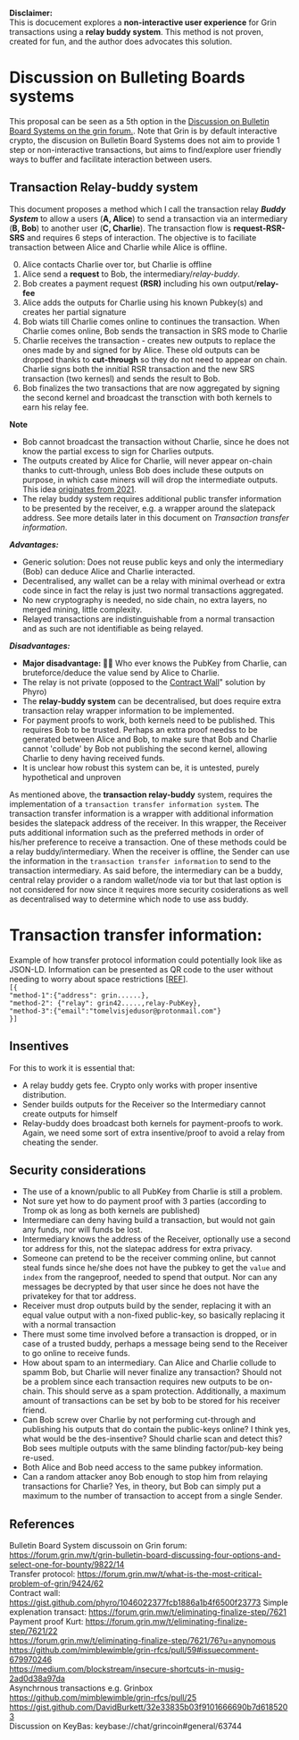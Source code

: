 **Disclaimer:** <br/>This is docucement explores a **non-interactive user experience** for Grin transactions using a **relay buddy system**. This method is not proven, created for fun, and the author does advocates this solution.  

# Discussion on Bulleting Boards systems
This proposal can be seen as a 5th option in the [Discussion on Bulletin Board Systems on the grin forum.](https://forum.grin.mw/t/grin-bulletin-board-discussing-four-options-and-select-one-for-bounty/9822]). Note that Grin is by default interactive crypto, the discusion on Bulletin Board Systems does not aim to provide 1 step or non-interactive transactions, but aims to find/explore user friendly ways to buffer and facilitate interaction between users.

## Transaction Relay-buddy system
This document proposes a method which I call the transaction relay ***Buddy System*** to allow a users (**A, Alice**) to send a transaction via an intermediary (**B, Bob**) to another user (**C, Charlie**). The transaction flow is **request-RSR-SRS** and requires 6 steps of interaction. The objective is to faciliate transaction between Alice and Charlie while Alice is offline.

0) Alice contacts Charlie over tor, but Charlie is offline
1) Alice send a **request** to Bob, the intermediary/*relay-buddy*.
2) Bob creates a payment request **(RSR)** including his own output/**relay-fee**
3) Alice adds the outputs for Charlie using his known Pubkey(s) and creates her partial signature
4) Bob wiats till Charlie comes online to continues the transaction. When Charlie comes online, Bob sends the transaction in SRS mode to Charlie
5) Charlie receives the transaction - creates new outputs to replace the ones made by and signed for by Alice. These old outputs can be dropped thanks to **cut-through** so they do not need to appear on chain. Charlie signs both the innitial RSR transaction and the new SRS transaction (two kernesl) and sends the result to Bob.  
6) Bob finalizes the two transactions that are now aggregated by signing the second kernel and broadcast the transction with both kernels to earn his relay fee.

**Note**
* Bob cannot broadcast the transaction without Charlie, since he does not know the partial excess to sign for Charlies outputs.
* The outputs created by Alice for Charlie, will never appear on-chain thanks to cutt-through, unless Bob does include these outputs on purpose, in which case miners will will drop the intermediate outputs.
This idea [originates from 2021](https://forum.grin.mw/t/an-open-discussion-on-non-interactive-transactions/8510/48?u=anynomoushttps://forum.grin.mw/t/an-open-discussion-on-non-interactive-transactions/8510/48?u=anynomous). 
* The relay buddy system requires additional public transfer information to be presented by the receiver, e.g. a wrapper around the slatepack address. See more details later in this document on *Transaction transfer information*.

***Advantages:***
* Generic solution: Does not reuse public keys and only the intermediary (Bob) can deduce Alice and Charlie interacted.
* Decentralised, any wallet can be a relay with minimal overhead or extra code since in fact the relay is just two normal transactions aggregated.
* No new cryptography is needed, no side chain, no extra layers, no merged mining, little complexity.
* Relayed transactions are indistinguishable from a normal transaction and as such are not identifiable as being relayed.

***Disadvantages:***
* **Major disadvantage: :man_facepalming:** Who ever knows the PubKey from Charlie, can bruteforce/deduce the value send by Alice to Charlie.
* The relay is not private (opposed to the [Contract Wall](https://gist.github.com/phyro/1046022377fcb1886a1b4f6500f23773)" solution by Phyro)  
* The **relay-buddy system** can be decentralised, but does require extra transaction relay wrapper information to be implemented.
* For payment proofs to work, both kernels need to be published. This requires Bob to be trusted. Perhaps an extra proof needss to be generated between Alice and Bob, to make sure that Bob and Charlie cannot 'collude' by Bob not publishing the second kernel, allowing Charlie to deny having received funds.
* It is unclear how robust this system can be, it is untested, purely hypothetical and unproven

  
As mentioned above, the **transaction relay-buddy** system, requires the implementation of a `transaction transfer information system`. The transaction transfer information is a wrapper with additional information besides the slatepack address of the receiver. In this wrapper, the Receiver puts additional information such as the preferred methods in order of his/her preference to receive a transaction. One of these methods could be a relay buddy/intermediary. When the receiver is offline, the Sender can use the information in the `transaction transfer information` to send to the transaction intermediary. As said before, the intermediary can be a  buddy, central relay provider o a random wallet/node via tor but that last option is not considered for now since it requires more security cosiderations as well as decentralised way to determine which node to use ass buddy.

# Transaction transfer information:
Example of how transfer protocol information could potentially look like as JSON-LD. Information can be presented as QR code to the user without needing to worry about space restrictions [[REF](https://www.qrcode.com/en/about/version.htmlhttps://www.qrcode.com/en/about/version.html)].<br/>
`[{`  <br/>
`"method-1":{"address": grin......},`<br/>
`"method-2": {"relay": grin42.....,relay-PubKey},`<br/>
`"method-3":{"email":"tomelvisjedusor@protonmail.com"}`<br/>
`}]`<br/>

## Insentives
For this to work it is essential that:
* A relay buddy gets fee. Crypto only works with proper insentive distribution.
* Sender builds outputs for the Receiver so the Intermediary cannot create outputs for himself
* Relay-buddy does broadcast both kernels for payment-proofs to work. Again, we need some sort of extra insentive/proof to avoid a relay from cheating the sender.



## Security considerations
* The use of a known/public to all PubKey from Charlie is still a problem.
* Not sure yet how to do payment proof with 3 parties (according to Tromp ok as long as both kernels are published)
* Intermediare can deny having build a transaction, but would not gain any funds, nor will funds be lost.
* Intermediary knows the address of the Receiver, optionally use a second tor address for this, not the slatepac address for extra privacy.
* Someone can pretend to be the receiver comming online, but cannot steal funds since he/she does not have the pubkey to get the `value` and `index` from the rangeproof, needed to spend that output. Nor can any messages be decrypted by that user since he does not have the privatekey for that tor address.
* Receiver must drop outputs build by the sender, replacing it with an equal value output with a non-fixed public-key, so basically replacing it with a normal transaction
* There must some time involved before a transaction is dropped, or in case of a trusted buddy, perhaps a message being send to the Receiver to go online to receive funds.
* How about spam to an intermediary. Can Alice and Charlie collude to spamm Bob, but Charlie will never finalize any transaction? Should not be a problem since each transaction requires new outputs to be on-chain. This should serve as a spam protection. Additionally, a maximum amount of transactions can be set by bob to be stored for his receiver friend.
* Can Bob screw over Charlie by not performing cut-through and publishing his outputs that do contain the public-keys online? I think yes, what would be the des-insentive? Should charlie scan and detect this? Bob sees multiple outputs with the same blinding factor/pub-key being re-used.   
* Both Alice and Bob need access to the same pubkey information.
* Can a random attacker anoy Bob enough to stop him from relaying transactions for Charlie? Yes, in theory, but Bob can simply put a maximum to the number of transaction to accept from a single Sender.


## References
Bulletin Board System discussoin on Grin forum: https://forum.grin.mw/t/grin-bulletin-board-discussing-four-options-and-select-one-for-bounty/9822/14
<br/>
Transfer protocol: https://forum.grin.mw/t/what-is-the-most-critical-problem-of-grin/9424/62<br/>
Contract wall: https://gist.github.com/phyro/1046022377fcb1886a1b4f6500f23773
Simple explenation transact: https://forum.grin.mw/t/eliminating-finalize-step/7621 <br/>
Payment proof Kurt: https://forum.grin.mw/t/eliminating-finalize-step/7621/22<br/>
https://forum.grin.mw/t/eliminating-finalize-step/7621/76?u=anynomous<br/>
https://github.com/mimblewimble/grin-rfcs/pull/59#issuecomment-679970246<br/>
https://medium.com/blockstream/insecure-shortcuts-in-musig-2ad0d38a97da<br/>
Asynchrnous transactions e.g. Grinbox https://github.com/mimblewimble/grin-rfcs/pull/25<br/>
https://gist.github.com/DavidBurkett/32e33835b03f9101666690b7d6185203<br/>
Discussion on KeyBas: keybase://chat/grincoin#general/63744<br/>